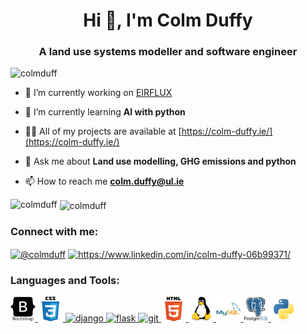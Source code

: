 <h1 align="center">Hi 👋, I'm Colm Duffy</h1>
<h3 align="center">A land use systems modeller and software engineer</h3>

<p align="left"> <img src="https://komarev.com/ghpvc/?username=colmduff&label=Profile%20views&color=0e75b6&style=flat" alt="colmduff" /> </p>


- 🔭 I’m currently working on [EIRFLUX](www.eirflux.ie)

- 🌱 I’m currently learning **AI with python**

- 👨‍💻 All of my projects are available at [https://colm-duffy.ie/](https://colm-duffy.ie/)

- 💬 Ask me about **Land use modelling, GHG emissions and python**

- 📫 How to reach me **colm.duffy@ul.ie**

<p><img align="left" src="https://github-readme-stats.vercel.app/api/top-langs?username=colmduff&show_icons=true&locale=en&layout=compact" alt="colmduff" /></p>

<p>&nbsp;<img align="center" src="https://github-readme-stats.vercel.app/api?username=colmduff&show_icons=true&locale=en&count_private=true" alt="colmduff" /></p>

<h3 align="left">Connect with me:</h3>
<p align="left">
<a href="https://dev.to/@colmduff" target="blank"><img align="center" src="https://raw.githubusercontent.com/rahuldkjain/github-profile-readme-generator/master/src/images/icons/Social/devto.svg" alt="@colmduff" height="30" width="40" /></a>
<a href="https://linkedin.com/in/colm-duffy-06b99371/" target="blank"><img align="center" src="https://raw.githubusercontent.com/rahuldkjain/github-profile-readme-generator/master/src/images/icons/Social/linked-in-alt.svg" alt="https://www.linkedin.com/in/colm-duffy-06b99371/" height="30" width="40" /></a>
</p>

<h3 align="left">Languages and Tools:</h3>
<p align="left"> <a href="https://getbootstrap.com" target="_blank" rel="noreferrer"> <img src="https://raw.githubusercontent.com/devicons/devicon/master/icons/bootstrap/bootstrap-plain-wordmark.svg" alt="bootstrap" width="40" height="40"/> </a> <a href="https://www.w3schools.com/css/" target="_blank" rel="noreferrer"> <img src="https://raw.githubusercontent.com/devicons/devicon/master/icons/css3/css3-original-wordmark.svg" alt="css3" width="40" height="40"/> </a> <a href="https://www.djangoproject.com/" target="_blank" rel="noreferrer"> <img src="https://cdn.worldvectorlogo.com/logos/django.svg" alt="django" width="40" height="40"/> </a> <a href="https://flask.palletsprojects.com/" target="_blank" rel="noreferrer"> <img src="https://www.vectorlogo.zone/logos/pocoo_flask/pocoo_flask-icon.svg" alt="flask" width="40" height="40"/> </a> <a href="https://git-scm.com/" target="_blank" rel="noreferrer"> <img src="https://www.vectorlogo.zone/logos/git-scm/git-scm-icon.svg" alt="git" width="40" height="40"/> </a> <a href="https://www.w3.org/html/" target="_blank" rel="noreferrer"> <img src="https://raw.githubusercontent.com/devicons/devicon/master/icons/html5/html5-original-wordmark.svg" alt="html5" width="40" height="40"/> </a> <a href="https://www.linux.org/" target="_blank" rel="noreferrer"> <img src="https://raw.githubusercontent.com/devicons/devicon/master/icons/linux/linux-original.svg" alt="linux" width="40" height="40"/> </a> <a href="https://www.mysql.com/" target="_blank" rel="noreferrer"> <img src="https://raw.githubusercontent.com/devicons/devicon/master/icons/mysql/mysql-original-wordmark.svg" alt="mysql" width="40" height="40"/> </a> <a href="https://www.postgresql.org" target="_blank" rel="noreferrer"> <img src="https://raw.githubusercontent.com/devicons/devicon/master/icons/postgresql/postgresql-original-wordmark.svg" alt="postgresql" width="40" height="40"/> </a> <a href="https://www.python.org" target="_blank" rel="noreferrer"> <img src="https://raw.githubusercontent.com/devicons/devicon/master/icons/python/python-original.svg" alt="python" width="40" height="40"/> </a> </p>
